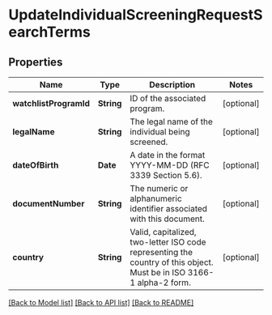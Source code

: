 # UpdateIndividualScreeningRequestSearchTerms

## Properties
Name | Type | Description | Notes
------------ | ------------- | ------------- | -------------
**watchlistProgramId** | **String** | ID of the associated program. | [optional] 
**legalName** | **String** | The legal name of the individual being screened. | [optional] 
**dateOfBirth** | **Date** | A date in the format YYYY-MM-DD (RFC 3339 Section 5.6). | [optional] 
**documentNumber** | **String** | The numeric or alphanumeric identifier associated with this document. | [optional] 
**country** | **String** | Valid, capitalized, two-letter ISO code representing the country of this object. Must be in ISO 3166-1 alpha-2 form. | [optional] 

[[Back to Model list]](../README.md#documentation-for-models) [[Back to API list]](../README.md#documentation-for-api-endpoints) [[Back to README]](../README.md)


